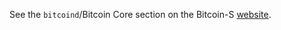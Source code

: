 See the `bitcoind`/Bitcoin Core section on the 
Bitcoin-S [website](https://bitcoin-s.org/docs/rpc/rpc-bitcoind).
